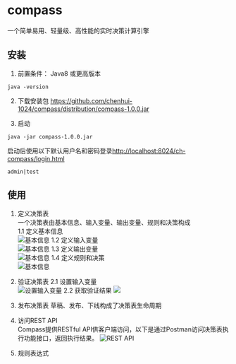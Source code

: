 # compass

一个简单易用、轻量级、高性能的实时决策计算引擎

## 安装

1. 前置条件： Java8 或更高版本

```shell
java -version
```

2. 下载安装包 <https://github.com/chenhui-1024/compass/distribution/compass-1.0.0.jar>

3. 启动

```shell
java -jar compass-1.0.0.jar
```

启动后使用以下默认用户名和密码登录<http://localhost:8024/ch-compass/login.html>

```shell
admin|test
```

## 使用

1. 定义决策表  
   一个决策表由基本信息、输入变量、输出变量、规则和决策构成  
   1.1 定义基本信息  
   ![基本信息](https://github.com/chenhui-1024/compass/images/3.png)
   1.2 定义输入变量  
   ![基本信息](https://github.com/chenhui-1024/compass/images/4.png)
   1.3 定义输出变量  
   ![基本信息](https://github.com/chenhui-1024/compass/images/5.png)
   1.4 定义规则和决策  
   ![基本信息](https://github.com/chenhui-1024/compass/images/7.png)

2. 验证决策表 2.1 设置输入变量  
   ![设置输入变量](https://github.com/chenhui-1024/compass/images/9.png)
   2.2 获取验证结果
   ![](https://github.com/chenhui-1024/compass/images/10.png)
3. 发布决策表 草稿、发布、下线构成了决策表生命周期

4. 访问REST API  
   Compass提供RESTful API供客户端访问，以下是通过Postman访问决策表执行功能接口，返回执行结果。
   ![REST API](https://github.com/chenhui-1024/compass/images/13.png)
5. 规则表达式

    




